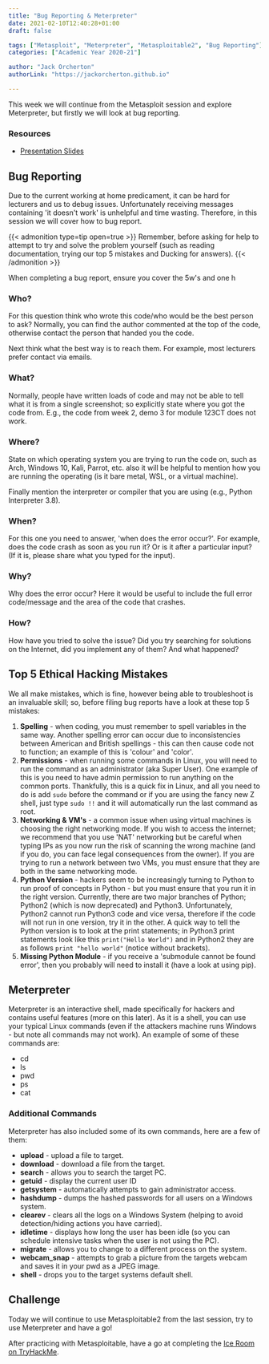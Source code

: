 ```yaml
---
title: "Bug Reporting & Meterpreter"
date: 2021-02-10T12:40:28+01:00
draft: false

tags: ["Metasploit", "Meterpreter", "Metasploitable2", "Bug Reporting"]
categories: ["Academic Year 2020-21"]

author: "Jack Orcherton" 
authorLink: "https://jackorcherton.github.io"

---
```


This week we will continue from the Metasploit session and explore Meterpreter, but firstly we will look at bug reporting.

### Resources
- [Presentation Slides](bug_meterpreter.pdf)

## Bug Reporting
Due to the current working at home predicament, it can be hard for lecturers and us to debug issues. Unfortunately receiving messages containing 'it doesn't work' is unhelpful and time wasting. Therefore, in this session we will cover how to bug report.

{{< admonition type=tip open=true >}} 
Remember, before asking for help to attempt to try and solve the problem yourself (such as reading documentation, trying our top 5 mistakes and Ducking for answers). 
{{< /admonition >}}

When completing a bug report, ensure you cover the 5w's and one h

### Who?
For this question think who wrote this code/who would be the best person to ask? Normally, you can find the author commented at the top of the code, otherwise contact the person that handed you the code.

Next think what the best way is to reach them. For example, most lecturers prefer contact via emails.

### What?
Normally, people have written loads of code and may not be able to tell what it is from a single screenshot; so explicitly state where you got the code from. E.g., the code from week 2, demo 3 for module 123CT does not work.

### Where?
State on which operating system you are trying to run the code on, such as Arch, Windows 10, Kali, Parrot, etc. also it will be helpful to mention how you are running the operating (is it bare metal, WSL, or a virtual machine).

Finally mention the interpreter or compiler that you are using (e.g., Python Interpreter 3.8).

### When?
For this one you need to answer, 'when does the error occur?'. For example, does the code crash as soon as you run it? Or is it after a particular input? (If it is, please share what you typed for the input).

### Why?
Why does the error occur? Here it would be useful to include the full error code/message and the area of the code that crashes. 

### How?
How have you tried to solve the issue? Did you try searching for solutions on the Internet, did you implement any of them? And what happened? 

## Top 5 Ethical Hacking Mistakes
We all make mistakes, which is fine, however being able to troubleshoot is an invaluable skill; so, before filing bug reports have a look at these top 5 mistakes:

1) **Spelling** - when coding, you must remember to spell variables in the same way. Another spelling error can occur due to inconsistencies between American and British spellings - this can then cause code not to function; an example of this is 'colour' and 'color'.
2) **Permissions** - when running some commands in Linux, you will need to run the command as an administrator (aka Super User). One example of this is you need to have admin permission to run anything on the common ports. Thankfully, this is a quick fix in Linux, and all you need to do is add `sudo` before the command or if you are using the fancy new Z shell, just type `sudo !!` and it will automatically run the last command as root.
3) **Networking & VM's** - a common issue when using virtual machines is choosing the right networking mode. If you wish to access the internet; we recommend that you use 'NAT' networking but be careful when typing IPs as you now run the risk of scanning the wrong machine (and if you do, you can face legal consequences from the owner). If you are trying to run a network between two VMs, you must ensure that they are both in the same networking mode.
4) **Python Version** - hackers seem to be increasingly turning to Python to run proof of concepts in Python - but you must ensure that you run it in the right version. Currently, there are two major branches of Python; Python2 (which is now deprecated) and Python3. Unfortunately, Python2 cannot run Python3 code and vice versa, therefore if the code will not run in one version, try it in the other. A quick way to tell the Python version is to look at the print statements; in Python3 print statements look like this `print("Hello World")` and in Python2 they are as follows `print "hello world"` (notice without brackets).
5) **Missing Python Module** - if you receive a 'submodule cannot be found error', then you probably will need to install it (have a look at using pip).

## Meterpreter
Meterpreter is an interactive shell, made specifically for hackers and contains useful features (more on this later). As it is a shell, you can use your typical Linux commands (even if the attackers machine runs Windows - but note all commands may not work). An example of some of these commands are:
- cd
- ls
- pwd
- ps
- cat

### Additional Commands
Meterpreter has also included some of its own commands, here are a few of them:
- **upload** - upload a file to target. 
- **download** - download a file from the target. 
- **search** - allows you to search the target PC.
- **getuid** - display the current user ID
- **getsystem** - automatically attempts to gain administrator access. 
- **hashdump** - dumps the hashed passwords for all users on a Windows system. 
- **clearev** - clears all the logs on a Windows System (helping to avoid detection/hiding actions you have carried).
- **idletime** - displays how long the user has been idle (so you can schedule intensive tasks when the user is not using the PC).
- **migrate** - allows you to change to a different process on the system.
- **webcam_snap** - attempts to grab a picture from the targets webcam and saves it in your pwd as a JPEG image.
- **shell** - drops you to the target systems default shell.

## Challenge
Today we will continue to use Metasploitable2 from the last session, try to use Meterpreter and have a go!

After practicing with Metasploitable, have a go at completing the [Ice Room on TryHackMe](https://www.tryhackme.com/room/ice).
